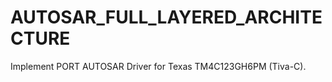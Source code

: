 # AUTOSAR_FULL_LAYERED_ARCHITECTURE
 Implement PORT AUTOSAR Driver for Texas TM4C123GH6PM (Tiva-C).
